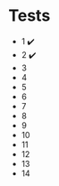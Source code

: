 # Tests

- 1 :heavy_check_mark:
- 2 :heavy_check_mark:
- 3 
- 4
- 5
- 6
- 7
- 8
- 9
- 10
- 11
- 12
- 13
- 14
